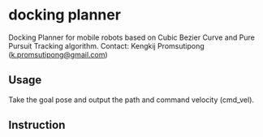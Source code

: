 # docking planner
Docking Planner for mobile robots based on Cubic Bezier Curve and Pure Pursuit Tracking algorithm.
Contact: Kengkij Promsutipong (k.promsutipong@gmail.com)  

## Usage
Take the goal pose and output the path and command velocity (cmd_vel).

## Instruction

##
